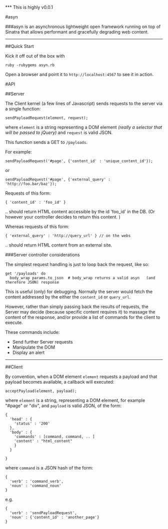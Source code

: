 *** This is highly v0.0.1

#asyn

###asyn is an asynchronous lightweight open framework running on top of Sinatra that allows performant and gracefully degrading web content.

---

##Quick Start

Kick it off out of the box with

    ruby -rubygems asyn.rb

Open a browser and point it to `http://localhost:4567` to see it in action.

#API

##Server

The Client kernel (a few lines of Javascript) sends requests to the server via a single function:

    sendPayloadRequest(element, request);

where `element` is a string representing a DOM element _(really a selector that will be passed to jQuery)_ and `request` is valid JSON.

This function sends a GET to `/payloads`.

For example:

    sendPayloadRequest('#page', {'content_id' : 'unique_content_id'});

or

    sendPayloadRequest('#page', {'external_query' : 'http://foo.bar/baz'});

Requests of this form:

    { 'content_id' : 'foo_id' }

.. should return HTML content accessible by the id 'foo_id' in the DB.  (Or however your controller decides to return this content.  )


Whereas requests of this form:

    { 'external_query' : 'http://query_url' } // on the webs

.. should return HTML content from an external site.

###Server controller considerations

The simplest request handling is just to loop back the request, like so:

    get '/payloads' do
      body_wrap params.to_json  # body_wrap returns a valid asyn   (and therefore JSON) response

This is useful (only) for debugging.  Normally the server would fetch the content addressed by the either the `content_id` or `query_url`.

However, rather than simply passing back the results of requests, the Server may decide (because specific content requires it) to massage the content of the response, and/or provide a list of commands for the client to execute.

These commands include:

* Send further Server requests
* Manipulate the DOM
* Display an alert

---

##Client

By convention, when a DOM element `element` requests a payload and that payload becomes available, a callback will executed:

    acceptPayload(element, payload);

where `element` is a string, representing a DOM element, for example "#page" or "div", and `payload` is valid JSON, of the form:

    {
      'head' : {
        'status' : '200'
      },
      'body' : {
        'commands' : [command, command, .. ]
        'content' : "html_content"
        }
      }

    }

where `command` is a JSON hash of the form:

    {
      'verb' : 'command_verb',
      'noun' : 'command_noun'
    }

e.g.

    {
      'verb' : 'sendPayloadRequest',
      'noun' : {'content_id' : 'another_page'}
    }
